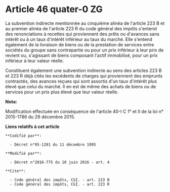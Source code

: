 # Article 46 quater-0 ZG

La subvention indirecte mentionnée au cinquième alinéa de l'article 223 B et au premier alinéa de l'article 223 R du code
général des impôts s'entend des renonciations à recettes qui proviennent des prêts ou d'avances sans intérêt ou à un taux
d'intérêt inférieur au taux du marché. Elle s'entend également de la livraison de biens ou de la prestation de services entre
sociétés du groupe sans contrepartie ou pour un prix inférieur à leur prix de revient ou, s'agissant de biens composant
l'actif immobilisé, pour un prix inférieur à leur valeur réelle. 

Constituent également une subvention indirecte au sens des articles 223 B et 223 R déjà cités les excédents de charges qui
proviennent des emprunts contractés, des avances reçues qui sont assortis d'un taux d'intérêt plus élevé que celui du marché.
Il en est de même des achats de biens ou de services pour un prix plus élevé que leur valeur réelle.

**Nota:**

Modification effectuée en conséquence de l'article 40-I C 1° et II de la loi n° 2015-1786 du 29 décembre 2015.

**Liens relatifs à cet article**

	**Codifié par**:

	  - Décret n°95-1281 du 11 décembre 1995

	**Modifié par**:

	  - Décret n°2016-775 du 10 juin 2016 - art. 4

	**Cite**:

	  - Code général des impôts, CGI. - art. 223 B
	  - Code général des impôts, CGI. - art. 223 R
